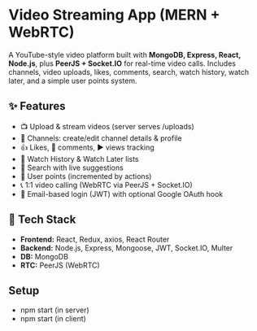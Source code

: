 # Video Streaming App (MERN + WebRTC)

A YouTube-style video platform built with **MongoDB, Express, React, Node.js**, plus **PeerJS + Socket.IO** for real-time video calls. Includes channels, video uploads, likes, comments, search, watch history, watch later, and a simple user points system.

## ✨ Features
- 📺 Upload & stream videos (server serves /uploads)
- 👤 Channels: create/edit channel details & profile
- 👍 Likes, 💬 comments, ▶️ views tracking
- 🧠 Watch History & Watch Later lists
- 🔎 Search with live suggestions
- 🏅 User points (incremented by actions)
- 📞 1:1 video calling (WebRTC via PeerJS + Socket.IO)
- 🔐 Email-based login (JWT) with optional Google OAuth hook

## 🧩 Tech Stack
- **Frontend:** React, Redux, axios, React Router
- **Backend:** Node.js, Express, Mongoose, JWT, Socket.IO, Multer
- **DB:** MongoDB
- **RTC:** PeerJS (WebRTC)

## Setup
- npm start (in server)
- npm start (in client)

